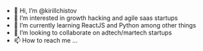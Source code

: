 - 👋 Hi, I’m @kirillchistov
- 👀 I’m interested in growth hacking and agile saas startups  
- 🌱 I’m currently learning ReactJS and Python among other things
- 💞️ I’m looking to collaborate on adtech/martech startups
- 📫 How to reach me ... 

<!---
kirillchistov/kirillchistov is a ✨ special ✨ repository because its `README.md` (this file) appears on your GitHub profile.
You can click the Preview link to take a look at your changes.
--->
